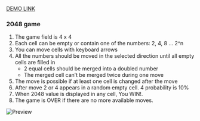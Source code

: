 [DEMO LINK](https://metinbicaksiz.github.io/js_2048_game/)

### 2048 game


1) The game field is 4 x 4
2) Each cell can be empty or contain one of the numbers: 2, 4, 8 ... 2^n
3) You can move cells with keyboard arrows
4) All the numbers should be moved in the selected direction until all empty cells are filled in
   - 2 equal cells should be merged into a doubled number
   - The merged cell can’t be merged twice during one move
5) The move is possible if at least one cell is changed after the move
6) After move 2 or 4 appears in a random empty cell. 4 probability is 10%
7) When 2048 value is displayed in any cell, You WIN!.
8) The game is OVER if there are no more available moves.

![Preview](./src/images/reference.png)
